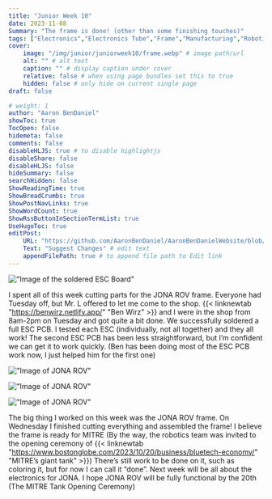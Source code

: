 ```yaml
---
title: "Junior Week 10"
date: 2023-11-08
Summary: "The frame is done! (other than some finishing touches)"
tags: ["Electronics","Electronics Tube","Frame","Manufacturing","Robotics Shop Blog","Sunk Robotics","Soldering","Water-Jet Cutting"]
cover:
    image: "/img/junior/juniorweek10/frame.webp" # image path/url
    alt: "" # alt text
    caption: "" # display caption under cover
    relative: false # when using page bundles set this to true
    hidden: false # only hide on current single page
draft: false

# weight: 1
author: "Aaron BenDaniel"
showToc: true
TocOpen: false
hidemeta: false
comments: false
disableHLJS: true # to disable highlightjs
disableShare: false
disableHLJS: false
hideSummary: false
searchHidden: false
ShowReadingTime: true
ShowBreadCrumbs: true
ShowPostNavLinks: true
ShowWordCount: true
ShowRssButtonInSectionTermList: true
UseHugoToc: true
editPost:
    URL: "https://github.com/AaronBenDaniel/AaronBenDanielWebsite/blob/main/content"
    Text: "Suggest Changes" # edit text
    appendFilePath: true # to append file path to Edit link
---
```


!["Image of the soldered ESC Board"](/img/junior/juniorweek10/pcb.webp)

I spent all of this week cutting parts for the JONA ROV frame. Everyone had Tuesday off, but Mr. L offered to let me come to the shop. {{< linknewtab "https://benwirz.netlify.app/" "Ben Wirz" >}} and I were in the shop from 8am-2pm on Tuesday and got quite a bit done. We successfully soldered a full ESC PCB. I tested each ESC (individually, not all together) and they all work! The second ESC PCB has been less straightforward, but I’m confident we can get it to work quickly. (Ben has been doing most of the ESC PCB work now, I just helped him for the first one)

!["Image of JONA ROV"](/img/junior/juniorweek10/frame.webp)

!["Image of JONA ROV"](/img/junior/juniorweek10/frametop.webp)

!["Image of JONA ROV"](/img/junior/juniorweek10/frameside.webp)

The big thing I worked on this week was the JONA ROV frame. On Wednesday I finished cutting everything and assembled the frame! I believe the frame is ready for MITRE (By the way, the robotics team was invited to the opening ceremony of {{< linknewtab "https://www.bostonglobe.com/2023/10/20/business/bluetech-economy/" "MITRE’s giant tank" >}}) There’s still work to be done on it, such as coloring it, but for now I can call it “done”. Next week will be all about the electronics for JONA. I hope JONA ROV will be fully functional by the 20th (The MITRE Tank Opening Ceremony)